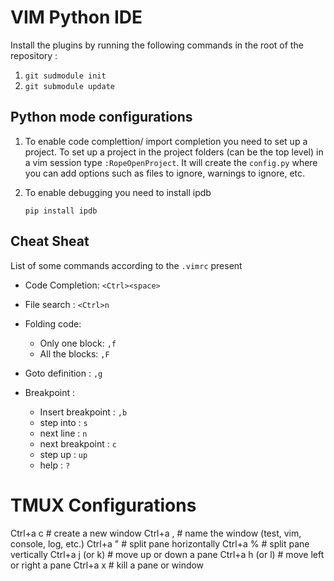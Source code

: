 VIM Python IDE
===============

Install the plugins by running the following commands in the root of the
repository : 

1. ``git sudmodule init``
2. ``git submodule update`` 

Python mode configurations
--------------------------

1. To enable code complettion/ import completion you need to set up a project.
To set up a project in the project folders (can be the top level) in a vim
session type ``:RopeOpenProject``. It will create the ``config.py`` where you
can add options such as files to ignore, warnings to ignore, etc.

2. To enable debugging you need to install ipdb

    ``pip install ipdb``


Cheat Sheat
------------

List of some commands according to the ``.vimrc`` present

* Code Completion: ``<Ctrl><space>``

* File search : ``<Ctrl>n``

* Folding code:

    * Only one block: ``,f``
    * All the blocks: ``,F``

* Goto definition : ``,g``

* Breakpoint :

    * Insert breakpoint : ``,b``
    * step into : ``s``
    * next line : ``n``
    * next breakpoint : ``c``
    * step up : ``up``
    * help : ``?``



TMUX Configurations
===================

Ctrl+a c             # create a new window
Ctrl+a ,             # name the window (test, vim, console, log, etc.)
Ctrl+a "             # split pane horizontally
Ctrl+a %             # split pane vertically
Ctrl+a j (or k)      # move up or down a pane
Ctrl+a h (or l)      # move left or right a pane
Ctrl+a x             # kill a pane or window

